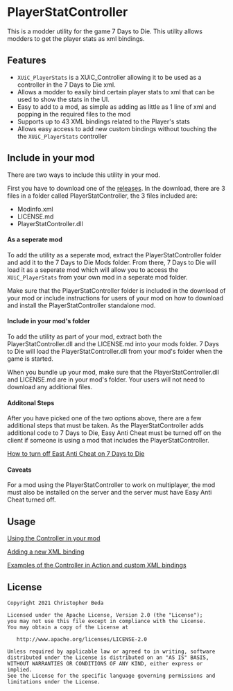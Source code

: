 # PlayerStatController

This is a modder utility for the game 7 Days to Die. This utility allows modders to get
the player stats as xml bindings.

## Features

* `XUiC_PlayerStats` is a XUiC_Controller allowing it to be used as a controller in the
7 Days to Die xml.
* Allows a modder to easily bind certain player stats to xml that can be used to show the stats in the UI.
* Easy to add to a mod, as simple as adding as little as 1 line of xml and popping in the required files
to the mod
* Supports up to 43 XML bindings related to the Player's stats
* Allows easy access to add new custom bindings without touching the the `XUiC_PlayerStats` controller

## Include in your mod

There are two ways to include this utility in your mod.

First you have to download one of the [releases](https://github.com/s7092910/PlayerStatController/releases/).
In the download, there are 3 files in a folder called PlayerStatController, the 3 files included are:

* Modinfo.xml
* LICENSE.md
* PlayerStatController.dll

#### As a seperate mod

To add the utility as a seperate mod, extract the PlayerStatController folder and add it to the
7 Days to Die Mods folder. From there, 7 Days to Die will load it as a seperate mod which will allow you
to access the `XUiC_PlayerStats` from your own mod in a seperate mod folder.

Make sure that the PlayerStatController folder is included in the download of your mod or include
instructions for users of your mod on how to download and install the PlayerStatController standalone mod.

#### Include in your mod's folder

To add the utility as part of your mod, extract both the PlayerStatController.dll and the LICENSE.md
into your mods folder. 7 Days to Die will load the PlayerStatController.dll from your mod's folder when
the game is started.

When you bundle up your mod, make sure that the PlayerStatController.dll and LICENSE.md are in your mod's
folder. Your users will not need to download any additional files.

#### Additonal Steps

After you have picked one of the two options above, there are a few additional steps that must be taken. As
the PlayerStatController adds additional code to 7 Days to Die, Easy Anti Cheat must be turned off on the client
if someone is using a mod that includes the PlayerStatController.

[How to turn off East Anti Cheat on 7 Days to Die](https://www.youtube.com/watch?v=752cb_A9Leg)

#### Caveats

For a mod using the PlayerStatController to work on multiplayer, the mod must also be installed on the
server and the server must have Easy Anti Cheat turned off.

## Usage

[Using the Controller in your mod](Tutorials/ControllerUsage.md)

[Adding a new XML binding](Tutorials/CustomXMLBindings.md)

[Examples of the Controller in Action and custom XML bindings](PlayerStatController/)

## License

    Copyright 2021 Christopher Beda

    Licensed under the Apache License, Version 2.0 (the "License");
    you may not use this file except in compliance with the License.
    You may obtain a copy of the License at

       http://www.apache.org/licenses/LICENSE-2.0

    Unless required by applicable law or agreed to in writing, software
    distributed under the License is distributed on an "AS IS" BASIS,
    WITHOUT WARRANTIES OR CONDITIONS OF ANY KIND, either express or implied.
    See the License for the specific language governing permissions and
    limitations under the License.

